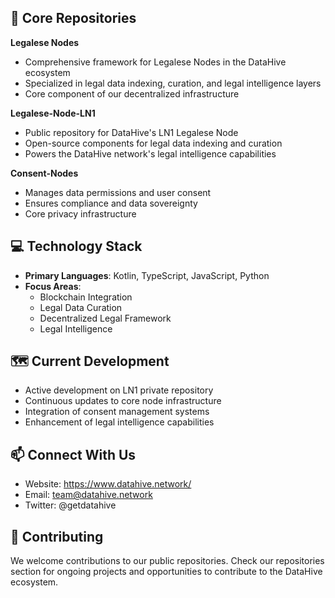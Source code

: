 ## 🚀 Core Repositories

**Legalese Nodes**
- Comprehensive framework for Legalese Nodes in the DataHive ecosystem
- Specialized in legal data indexing, curation, and legal intelligence layers
- Core component of our decentralized infrastructure

**Legalese-Node-LN1**
- Public repository for DataHive's LN1 Legalese Node
- Open-source components for legal data indexing and curation
- Powers the DataHive network's legal intelligence capabilities

**Consent-Nodes**
- Manages data permissions and user consent
- Ensures compliance and data sovereignty
- Core privacy infrastructure

## 💻 Technology Stack

- **Primary Languages**: Kotlin, TypeScript, JavaScript, Python
- **Focus Areas**: 
  - Blockchain Integration
  - Legal Data Curation
  - Decentralized Legal Framework
  - Legal Intelligence

## 🗺️ Current Development

- Active development on LN1 private repository
- Continuous updates to core node infrastructure
- Integration of consent management systems
- Enhancement of legal intelligence capabilities

## 📫 Connect With Us

- Website: https://www.datahive.network/
- Email: team@datahive.network
- Twitter: @getdatahive

## 🤝 Contributing

We welcome contributions to our public repositories. Check our repositories section for ongoing projects and opportunities to contribute to the DataHive ecosystem.